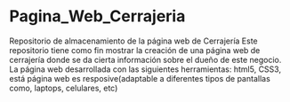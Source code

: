 # Pagina_Web_Cerrajeria
Repositorio de almacenamiento de la página web de Cerrajería
Este repositorio tiene como fin mostrar la creación de una página web de cerrajería donde se da cierta información sobre el dueño de este negocio. 
La página web desarrollada con las siguientes herramientas: html5, CSS3, está página web es resposive(adaptable a diferentes tipos de pantallas como, laptops, celulares, etc)

